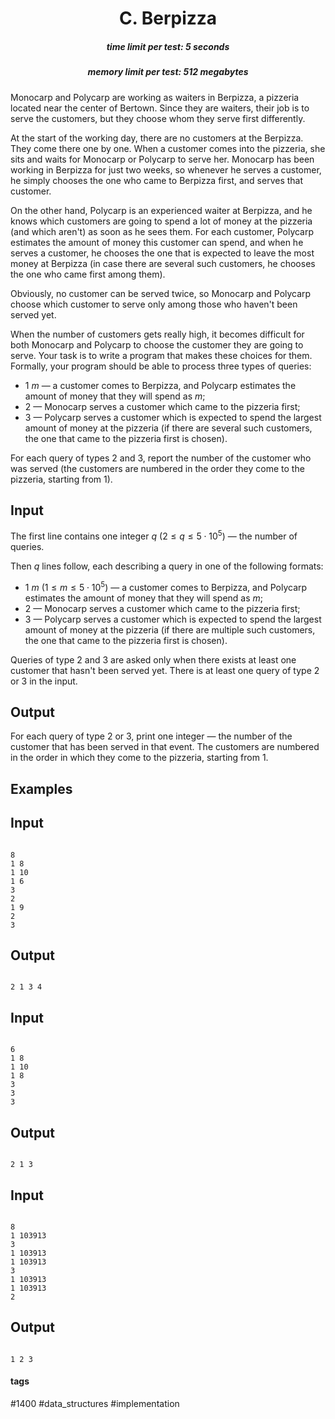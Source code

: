 <h1 style='text-align: center;'> C. Berpizza</h1>

<h5 style='text-align: center;'>time limit per test: 5 seconds</h5>
<h5 style='text-align: center;'>memory limit per test: 512 megabytes</h5>

Monocarp and Polycarp are working as waiters in Berpizza, a pizzeria located near the center of Bertown. Since they are waiters, their job is to serve the customers, but they choose whom they serve first differently.

At the start of the working day, there are no customers at the Berpizza. They come there one by one. When a customer comes into the pizzeria, she sits and waits for Monocarp or Polycarp to serve her. Monocarp has been working in Berpizza for just two weeks, so whenever he serves a customer, he simply chooses the one who came to Berpizza first, and serves that customer. 

On the other hand, Polycarp is an experienced waiter at Berpizza, and he knows which customers are going to spend a lot of money at the pizzeria (and which aren't) as soon as he sees them. For each customer, Polycarp estimates the amount of money this customer can spend, and when he serves a customer, he chooses the one that is expected to leave the most money at Berpizza (in case there are several such customers, he chooses the one who came first among them). 

Obviously, no customer can be served twice, so Monocarp and Polycarp choose which customer to serve only among those who haven't been served yet.

When the number of customers gets really high, it becomes difficult for both Monocarp and Polycarp to choose the customer they are going to serve. Your task is to write a program that makes these choices for them. Formally, your program should be able to process three types of queries:

* $1$ $m$ — a customer comes to Berpizza, and Polycarp estimates the amount of money that they will spend as $m$;
* $2$ — Monocarp serves a customer which came to the pizzeria first;
* $3$ — Polycarp serves a customer which is expected to spend the largest amount of money at the pizzeria (if there are several such customers, the one that came to the pizzeria first is chosen).

For each query of types $2$ and $3$, report the number of the customer who was served (the customers are numbered in the order they come to the pizzeria, starting from $1$).

## Input

The first line contains one integer $q$ ($2 \le q \le 5 \cdot 10^5$) — the number of queries.

Then $q$ lines follow, each describing a query in one of the following formats:

* $1$ $m$ ($1 \le m \le 5 \cdot 10^5$) — a customer comes to Berpizza, and Polycarp estimates the amount of money that they will spend as $m$;
* $2$ — Monocarp serves a customer which came to the pizzeria first;
* $3$ — Polycarp serves a customer which is expected to spend the largest amount of money at the pizzeria (if there are multiple such customers, the one that came to the pizzeria first is chosen).

Queries of type $2$ and $3$ are asked only when there exists at least one customer that hasn't been served yet. There is at least one query of type $2$ or $3$ in the input.

## Output

For each query of type $2$ or $3$, print one integer — the number of the customer that has been served in that event. The customers are numbered in the order in which they come to the pizzeria, starting from $1$.

## Examples

## Input


```

8
1 8
1 10
1 6
3
2
1 9
2
3

```
## Output


```

2 1 3 4 
```
## Input


```

6
1 8
1 10
1 8
3
3
3

```
## Output


```

2 1 3 
```
## Input


```

8
1 103913
3
1 103913
1 103913
3
1 103913
1 103913
2

```
## Output


```

1 2 3 
```


#### tags 

#1400 #data_structures #implementation 